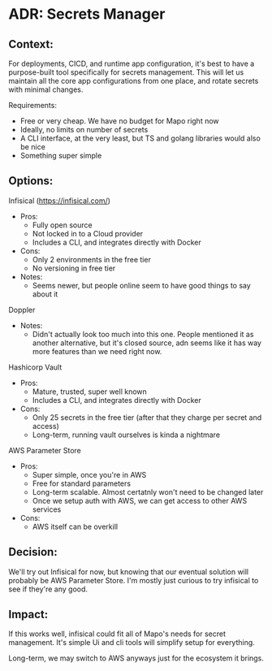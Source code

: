 # ADR: Secrets Manager

## Context: 
For deployments, CICD, and runtime app configuration, it's best to have a purpose-built tool specifically for secrets management. This will let us maintain all the core app configurations from one place, and rotate secrets with minimal changes.

Requirements:
- Free or very cheap. We have no budget for Mapo right now
- Ideally, no limits on number of secrets
- A CLI interface, at the very least, but TS and golang libraries would also be nice
- Something super simple

## Options:
Infisical (https://infisical.com/)
- Pros:
  - Fully open source
  - Not locked in to a Cloud provider
  - Includes a CLI, and integrates directly with Docker
- Cons:
  - Only 2 environments in the free tier
  - No versioning in free tier
- Notes:
  - Seems newer, but people online seem to have good things to say about it

Doppler
- Notes:
  - Didn't actually look too much into this one. People mentioned it as another alternative, but it's closed source, adn seems like it has way more features than we need right now.

Hashicorp Vault 
- Pros:
  - Mature, trusted, super well known
  - Includes a CLI, and integrates directly with Docker
- Cons:
  - Only 25 secrets in the free tier (after that they charge per secret and access)
  - Long-term, running vault ourselves is kinda a nightmare

AWS Parameter Store
- Pros:
  - Super simple, once you're in AWS
  - Free for standard parameters
  - Long-term scalable. Almost certatnly won't need to be changed later
  - Once we setup auth with AWS, we can get access to other AWS services
- Cons:
  - AWS itself can be overkill

## Decision:
We'll try out Infisical for now, but knowing that our eventual solution will probably be AWS Parameter Store. I'm mostly just curious to try infisical to see if they're any good.

## Impact:
If this works well, infisical could fit all of Mapo's needs for secret management. It's simple Ui and cli tools will simplify setup for everything.

Long-term, we may switch to AWS anyways just for the ecosystem it brings.
